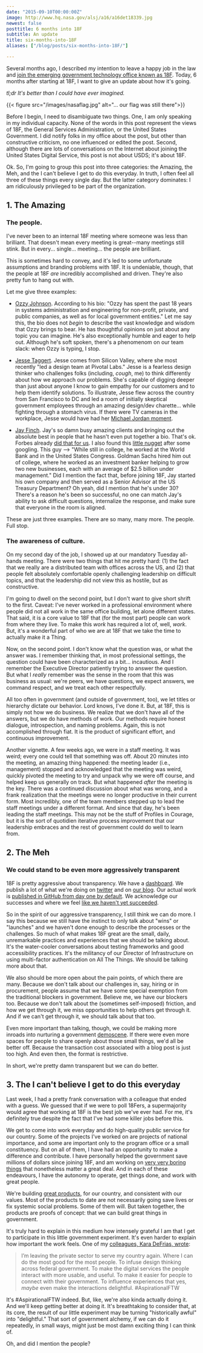 ```yaml
---
date: "2015-09-10T00:00:00Z"
image: http://www.hq.nasa.gov/alsj/a16/a16det18339.jpg
newest: false
posttitle: 6 months into 18F
subtitle: An update
title: six-months-into-18F
aliases: ["/blog/posts/six-months-into-18F/"]

---
```


Several months ago, I described my intention to leave a happy job in the law and [join the emerging government technology office known as 18F](https://esq.io/blog/posts/joining-18f/). Today, 6 months after starting at 18F, I want to give an update about how it's going.

*tl;dr It's better than I could have ever imagined.*

<!--break-->

{{< figure src="/images/nasaflag.jpg" alt="... our flag was still there">}}

Before I begin, I need to disambiguate two things. One, I am only speaking in my individual capacity. None of the words in this post represent the views of 18F, the General Services Administration, or the United States Government. I did notify folks in my office about the post, but other than constructive criticism, no one influenced or edited the post. Second, although there are lots of conversations on the Internet about joining the United States Digital Service, this post is not about USDS; it's about 18F.

Ok. So, I'm going to group this post into three categories: the Amazing, the Meh, and the I can't believe I get to do this everyday. In truth, I often feel all three of these things every single day. But the latter category dominates: I am ridiculously privileged to be part of the organization.

## 1. The Amazing

### The people.

I've never been to an internal 18F meeting where someone was less than brilliant. That doesn't mean every meeting is great--many meetings still stink. But in every... single... meeting... the people are brilliant.

This is sometimes hard to convey, and it's led to some unfortunate assumptions and branding problems with 18F. It is undeniable, though, that the people at 18F *are* incredibly accomplished and driven. They're also pretty fun to hang out with.

Let me give three examples:

* [Ozzy Johnson](https://18f.gsa.gov/team/ozzy/). According to his bio: "Ozzy has spent the past 18 years in systems administration and engineering for non-profit, private, and public companies, as well as for local government entities." Let me say this, the bio does not *begin* to describe the vast knowledge and wisdom that Ozzy brings to bear. He has thoughtful opinions on just about any topic you can imagine. He's also exceptionally humble and eager to help out. Although he's soft spoken, there's a phenomenom on our team slack: when Ozzy is typing, I stop.

* [Jesse Taggert](https://18f.gsa.gov/team/jtag/). Jesse comes from Silicon Valley, where she most recently "led a design team at Pivotal Labs." Jesse is a fearless design thinker who challenges folks (including, _cough_, me) to think differently about how we approach our problems. She's capable of digging deeper than just about anyone I know to gain empathy for our customers and to help them identify solutions. To illustrate, Jesse flew across the country from San Francisco to DC and led a room of initially skeptical government employees through an amazing design/dev charette... while fighting through a stomach virus. If there were TV cameras in the workplace, Jesse would have had her [Michael Jordan moment](http://sports.espn.go.com/espn/espn25/story?page=moments/79).

* [Jay Finch](https://18f.gsa.gov/team/jfinch/). Jay's so damn busy amazing clients and bringing out the absolute best in people that he hasn't even put together a bio. That's ok. Forbes already [did that for us](http://www.forbes.com/sites/kathryndill/2015/07/29/government-workers-digital-democracy-from-the-forbes-30-under-30/). I also found this [little nugget](http://www.soapboxmedia.com/features/091112jayfinch.aspx) after some googling. This guy --> "While still in college, he worked at the World Bank and in the United States Congress. Goldman Sachs hired him out of college, where he worked as an investment banker helping to grow two new businesses, each with an average of $2.5 billion under management." Did I mention the fact that, before joining 18F, Jay started his own company and then served as a Senior Advisor at the US Treasury Department? Oh yeah, did I mention that he's under 30? There's a reason he's been so successful, no one can match Jay's ability to ask difficult questions, internalize the response, and make sure that everyone in the room is aligned.

These are just three examples. There are so many, many more. The people. Full stop.

### The awareness of culture.

On my second day of the job, I showed up at our mandatory Tuesday all-hands meeting. There were two things that hit me pretty hard: (1) the fact that we really are a distributed team with offices across the US, and (2) that people felt absolutely comfortable openly challenging leadership on difficult topics, and that the leadership did not view this as hostile, but as constructive.

I'm going to dwell on the second point, but I don't want to give short shrift to the first. Caveat: I've never worked in a professional environment where people did not all work in the same office building, let alone different states. That said, it is a core value to 18F that (for the most part) people can work from where they live. To make this _work_ has required a lot of, well, _work_. But, it's a wonderful part of who we are at 18F that we take the time to actually make it a Thing.

Now, on the second point. I don't know what the question was, or what the answer was. I remember thinking that, in most professional settings, the question could have been characterized as a bit... incautious. And I remember the Executive Director patiently trying to answer the question. But what I _really_ remember was the sense in the room that this was business as usual: we're peers, we have questions, we expect answers, we command respect, and we treat each other respectfully.

All too often in government (and outside of government, too), we let titles or hierarchy dictate our behavior. Lord knows, I've done it. But, at 18F, this is simply not how we do business. We realize that we don't have all of the answers, but we do have methods of work. Our methods require honest dialogue, introspection, and naming problems. Again, this is not accomplished through fiat. It is the product of significant effort, and continuous improvement.

Another vignette. A few weeks ago, we were in a staff meeting. It was weird; every one could tell that something was off. About 20 minutes into the meeting, an amazing thing happened: the meeting leader (i.e., management) stopped and acknowledged that the meeting was weird, quickly pivoted the meeting to try and unpack why we were off course, and helped keep us generally on track. But what happened *after* the meeting is the key. There was a continued discussion about what was wrong, and a frank realization that the meetings were no longer productive in their current form. Most incredibly, one of the team members stepped up to lead the staff meetings under a different format. And since that day, he's been leading the staff meetings. This may not be the stuff of Profiles in Courage, but it is the sort of quotidien iterative process improvement that our leadership embraces and the rest of government could do well to learn from.

## 2. The Meh

### We could stand to be even more aggressively transparent

18F is pretty aggressive about transparency. We have a [dashboard](https://18f.gsa.gov/dashboard). We publish a lot of what we're doing on [twitter](https://twitter.com/18f) and on [our blog](https://18f.gsa.gov/blog/). Our actual work is [published in GitHub from day one by default](https://github.com/18F/open-source-policy/blob/master/policy.md). We acknowledge our successes and where we feel [like we haven't yet succeeded](https://18f.gsa.gov/2015/03/17/does-18f-pass-the-bechdel-test-for-tech/).

So in the spirit of our aggressive transparency, I still think we can do more. I say this because we still have the instinct to only talk about "wins" or "launches" and we haven't done enough to describe the processes or the challenges. So much of what makes 18F great are the small, daily, unremarkable practices and experiences that we should be talking about. It's the water-cooler conversations about testing frameworks and good accessibility practices. It's the militancy of our Director of Infrastructure on using multi-factor authentication on All The Things. We should be talking more about that.

We also should be more open about the pain points, of which there are many. Because we don't talk about our challenges in, say, hiring or in procurement, people assume that we have some special exemption from the traditional blockers in government. Believe me, we have our blockers too. Because we don't talk about the (sometimes self-imposed) friction, and how we get through it, we miss opportunities to help others get through it. And if we can't get through it, we should talk about that too.

Even more important than talking, though, we could be making more inroads into nurturing a government [demoscene](https://en.wikipedia.org/wiki/Demoscene). If there were even more spaces for people to share openly about those small things, we'd all be better off. Because the transaction cost associated with a blog post is just too high. And even then, the format is restrictive.

In short, we're pretty damn transparent but we can do better.

## 3. The I can't believe I get to do this everyday

Last week, I had a pretty frank conversation with a colleague that ended with a guess. We guessed that if we were to poll 18Fers, a supermajority would agree that working at 18F is the best job we've ever had. For me, it's definitely true despite the fact that I've had some killer jobs before this.

We get to come into work everyday and do high-quality public service for our country. Some of the projects I've worked on are projects of national importance, and some are important only to the program office or a small constituency. But on all of them, I have had an opportunity to make a difference and contribute. I have personally helped the government save millions of dollars since joining 18F, and am working on [very very boring things](https://twitter.com/internetrebecca/status/611383478123368448) that nonetheless matter a great deal. And in each of these endeavours, I have the autonomy to operate, get things done, and work with great people.

We're building [great products](https://github.com/18F), for our country, and consistent with our values. Most of the products to date are not necessarily going save lives or fix systemic social problems. Some of them will. But taken together, the products are proofs of concept: that we can build great things in government.

It's truly hard to explain in this medium how intensely grateful I am that I get to participate in this little government experiment. It's even harder to explain how important the work feels. One of my [colleagues, Kara DeFrias, wrote](https://medium.com/thelist/why-i-m-returning-to-government-e191f8b14355):

> I’m leaving the private sector to serve my country again. Where I can do the most good for the most people. To infuse design thinking across federal government. To make the digital services the people interact with more usable, and useful. To make it easier for people to connect with their government. To influence experiences that yes, _maybe_ even make the interactions delightful. #AspirationalFTW

It's #AspirationalFTW indeed. But, like, we're also kinda actually doing it. And we'll keep getting better at doing it. It's breathtaking to consider that, at its core, the result of our little experiment may be turning "historically awful" into "delightful." That sort of government alchemy, if we can do it repeatedly, in small ways, might just be most damn exciting thing I can think of.

Oh, and did I mention the people?
